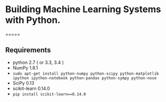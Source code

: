 # Building Machine Learning Systems with Python.  
=====
  
  
Requirements  
-----
* python 2.7 ( or 3.3, 3.4 )  
* NumPy 1.8.1  
* `sudo apt-get install python-numpy python-scipy python-matplotlib 
	ipython ipython-notebook python-pandas python-sympy python-nose`  
* SciPy 0.13  
* scikit-learn 0.14.0  
* `pip install scikit-learn==0.14.0`  
  
  

